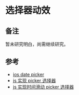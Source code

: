 # 选择器动效

## 备注

暂未研究明白，尚需继续研究。

## 参考

- [ios date picker](https://codepen.io/gnauhca/pen/JrdpZZ)
- [js 实现 picker 选择器](https://juejin.cn/post/7045113689527025695)
- [js 实现时间滑动 picker 选择器](https://juejin.cn/post/6886464152374771719)
